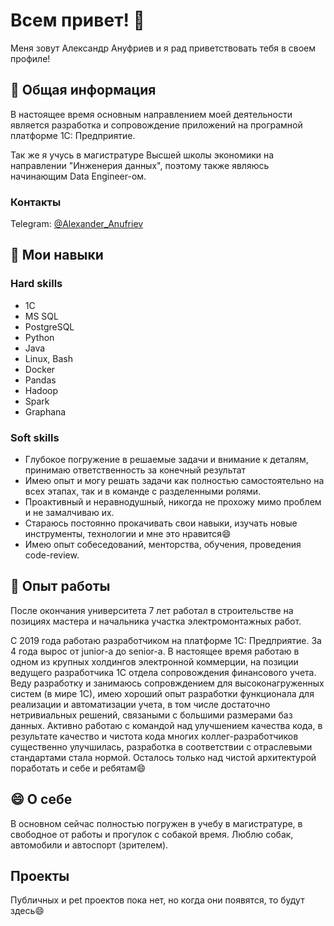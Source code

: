 # Всем привет! 👋

Меня зовут Александр Ануфриев и я рад приветствовать тебя в своем профиле!

## 🔭 Общая информация

В настоящее время основным направлением моей деятельности является разработка и сопровождение приложений на програмной платформе 1С: Предприятие.

Так же я учусь в магистратуре Высшей школы экономики на направлении "Инженерия данных", поэтому также являюсь начинающим Data Engineer-ом.

### Контакты

Telegram: [@Alexander_Anufriev](https://t.me/Alexander_Anufriev)

## 📜 Мои навыки

### Hard skills

- 1C
- MS SQL
- PostgreSQL
- Python
- Java
- Linux, Bash
- Docker
- Pandas
- Hadoop
- Spark
- Graphana

### Soft skills

- Глубокое погружение в решаемые задачи и внимание к деталям, принимаю ответственность за конечный результат
- Имею опыт и могу решать задачи как полностью самостоятельно на всех этапах, так и в команде с разделенными ролями.
- Проактивный и неравнодушный, никогда не прохожу мимо проблем и не замалчиваю их.
- Стараюсь постоянно прокачивать свои навыки, изучать новые инструменты, технологии и мне это нравится😄
- Имею опыт собеседований, менторства, обучения, проведения code-review.

## 💼 Опыт работы

После окончания университета 7 лет работал в строительстве на позициях мастера и начальника участка электромонтажных работ.

С 2019 года работаю разработчиком на платформе 1С: Предприятие. За 4 года вырос от junior-а до senior-а. 
В настоящее время работаю в одном из крупных холдингов электронной коммерции, на позиции ведущего разработчика 1С отдела сопровождения финансового учета.
Веду разработку и занимаюсь сопровждением для высоконагруженных систем (в мире 1С), имею хороший опыт разработки функционала для реализации и автоматизации учета, в том числе достаточно нетривиальных решений, связаными с большими размерами баз данных.
Активно работаю с командой над улучшением качества кода, в результате качество и чистота кода многих коллег-разработчиков существенно улучшилась, разработка в соответствии с отраслевыми стандартами стала нормой. Осталось только над чистой архитектурой поработать и себе и ребятам😄

## 😄 О себе

В основном сейчас полностью погружен в учебу в магистратуре, в свободное от работы и прогулок с собакой время.
Люблю собак, автомобили и автоспорт (зрителем).

## Проекты

Публичных и pet проектов пока нет, но когда они появятся, то будут здесь😄

